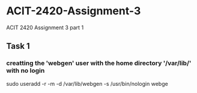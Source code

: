 # ACIT-2420-Assignment-3
ACIT 2420 Assignment 3 part 1


## Task 1

### creatting the 'webgen' user with the home directory '/var/lib/' with no login 

sudo useradd -r -m -d /var/lib/webgen -s /usr/bin/nologin webge 
